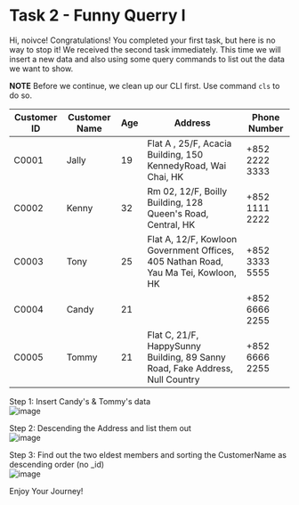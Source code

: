 # Task 2 - Funny Querry I

Hi, noivce! Congratulations! You completed your first task, but here is no way to stop it! We received the second task immediately. This time we will insert a new data and also using some query commands to list out the data we want to show.

**NOTE** Before we continue, we clean up our CLI first. Use command `cls` to do so.

|  Customer ID	|   Customer Name	|  Age	|   Address 	|   Phone Number	|
|---	|---	|---	|---	|---	|
| C0001	|   Jally	|   19	|  Flat A , 25/F, Acacia Building, 150 KennedyRoad, Wai Chai, HK 	|   +852 2222 3333	|
| C0002	|   Kenny	|   32	|  Rm 02, 12/F, Boilly Building, 128 Queen's Road, Central, HK  	| +852 1111 2222  	|
| C0003 	|   Tony	|   25	|  Flat A, 12/F, Kowloon Government Offices, 405 Nathan Road, Yau Ma Tei, Kowloon, HK 	|   +852 3333 5555	|
| C0004 	|   Candy	|   21	| 	|   +852 6666 2255	|
| C0005 	|   Tommy	|   21	| Flat C, 21/F, HappySunny Building, 89 Sanny Road, Fake Address, Null Country	|   +852 6666 2255	|

Step 1: Insert Candy's & Tommy's data
<br>
![image](https://user-images.githubusercontent.com/63136573/178392948-47f768bf-ca4e-4f88-a453-a872b86a767e.png)

Step 2: Descending the Address and list them out
<br>
![image](https://user-images.githubusercontent.com/63136573/178393099-3fb772f9-c2e0-4883-b596-640bb0d12ed4.png)

Step 3: Find out the two eldest members and sorting the CustomerName as descending order (no _id)
<br>
![image](https://user-images.githubusercontent.com/63136573/178393336-4f918a1b-bd56-49a6-a12f-5140aa486f34.png)


Enjoy Your Journey!
